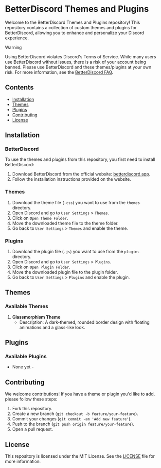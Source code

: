 # BetterDiscord Themes and Plugins

Welcome to the BetterDiscord Themes and Plugins repository! This repository contains a collection of custom themes and plugins for BetterDiscord, allowing you to enhance and personalize your Discord experience.

> [!WARNING]
> Using BetterDiscord violates Discord's Terms of Service. While many users use BetterDiscord without issues, there is a risk of your account being banned. Please use BetterDiscord and these themes/plugins at your own risk. For more information, see the [BetterDiscord FAQ](https://betterdiscord.app/Community/FAQ).


## Contents

- [Installation](#installation)
- [Themes](#themes)
- [Plugins](#plugins)
- [Contributing](#contributing)
- [License](#license)

## Installation

### BetterDiscord

To use the themes and plugins from this repository, you first need to install BetterDiscord:

1. Download BetterDiscord from the official website: [betterdiscord.app](https://betterdiscord.app/).
2. Follow the installation instructions provided on the website.

### Themes

1. Download the theme file (`.css`) you want to use from the `themes` directory.
2. Open Discord and go to `User Settings` > `Themes`.
3. Click on `Open Theme Folder`.
4. Move the downloaded theme file to the theme folder.
5. Go back to `User Settings` > `Themes` and enable the theme.

### Plugins

1. Download the plugin file (`.js`) you want to use from the `plugins` directory.
2. Open Discord and go to `User Settings` > `Plugins`.
3. Click on `Open Plugin Folder`.
4. Move the downloaded plugin file to the plugin folder.
5. Go back to `User Settings` > `Plugins` and enable the plugin.

## Themes

### Available Themes

1. **Glassmorphism Theme**
   - Description: A dark-themed, rounded border design with floating animations and a glass-like look.

## Plugins

### Available Plugins
- None yet - 

## Contributing

We welcome contributions! If you have a theme or plugin you'd like to add, please follow these steps:

1. Fork this repository.
2. Create a new branch (`git checkout -b feature/your-feature`).
3. Commit your changes (`git commit -am 'Add new feature'`).
4. Push to the branch (`git push origin feature/your-feature`).
5. Open a pull request.

## License

This repository is licensed under the MIT License. See the [LICENSE](LICENSE) file for more information.
